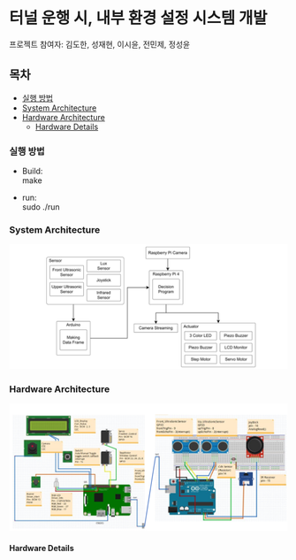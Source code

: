 #  터널 운행 시, 내부 환경 설정 시스템 개발 

프로젝트 참여자: 김도한, 성재현, 이시윤, 전민제, 정성윤

## 목차
- [실행 방법](#실행-방법)
- [System Architecture](#System-Architecture)
- [Hardware Architecture](#Hardware-Architecture)
  - [Hardware Details](#Hardware-Details)

### 실행 방법
* Build:  
make

* run:  
sudo ./run

### System Architecture
![시스템 아키텍처](docs/system_architecture.png)  

  
### Hardware Architecture
![하드웨어 아키텍처](docs/hardware_architecture.png)  

#### Hardware Details

  
